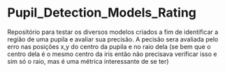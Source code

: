 # Pupil_Detection_Models_Rating

Repositório para testar os diversos modelos criados a fim de identificar a região de uma pupila e avaliar sua precisão. A pecisão sera avaliada pelo erro nas posições x,y do centro da pupila e no raio dela (se bem que o centro dela é o mesmo centro da iris então não precisava verificar isso e sim só o raio, mas é uma métrica interessante de se ter)
